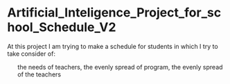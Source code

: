 # Artificial_Inteligence_Project_for_school_Schedule_V2

At this project I am trying to make a schedule for students in which I try to take consider of:
<ol>
the needs of teachers,
the evenly spread of program,
the evenly spread of the teachers
</ol>
